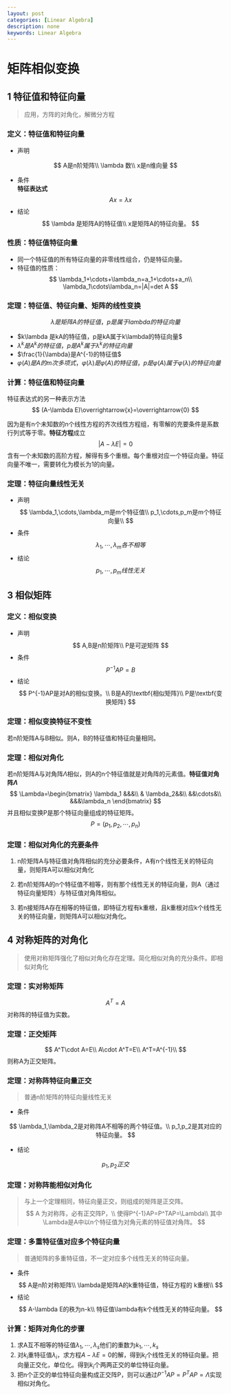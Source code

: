 ```yaml
---
layout: post
categories: [Linear Algebra]
description: none
keywords: Linear Algebra
---
```

# 矩阵相似变换

## 1 特征值和特征向量
> 应用，方阵的对角化，解微分方程

### 定义：特征值和特征向量

* 声明

$$
A是n阶矩阵\\
\lambda 数\\
x是n维向量
$$
* 条件  
  **特征表达式**
  $$
  Ax=\lambda x
  $$
* 结论
  $$
  \lambda 是矩阵A的特征值\\
  x是矩阵A的特征向量。
  $$
### 性质：特征值特征向量
* 同一个特征值的所有特征向量的非零线性组合，仍是特征向量。
* 特征值的性质：
  $$
  \lambda_1+\cdots+\lambda_n=a_1+\cdots+a_n\\
  \lambda_1\cdots\lambda_n=|A|=det A
  $$

### 定理：特征值、特征向量、矩阵的线性变换

$$
\lambda 是矩阵A的特征值，p是属于lambda的特征向量
$$

* $k\lambda 是kA的特征值，p是kA属于k\lambda的特征向量$
* $\lambda^k是A^k的特征值，p是A^k属于\lambda^k的特征向量$
* $\frac{1}{\lambda}是A^{-1}的特征值$
* $\varphi(A)是A的m次多项式，\varphi(\lambda)是\varphi(A)的特征值，p是\varphi(A)属于\varphi(\lambda)的特征向量$

### 计算：特征值和特征向量
特征表达式的另一种表示方法
$$
(A-\lambda E)\overrightarrow{x}=\overrightarrow{0}
$$

因为是有n个未知数的n个线性方程的齐次线性方程组，有零解的充要条件是系数行列式等于零。**特征方程**成立
$$
|A-\lambda E|=0
$$
含有一个未知数的高阶方程，解得有多个重根。每个重根对应一个特征向量。特征向量不唯一，需要转化为模长为1的向量。

### 定理：特征向量线性无关
* 声明
  $$
  \lambda_1,\cdots,\lambda_m是m个特征值\\
  p_1,\cdots,p_m是m个特征向量\\
  $$
* 条件
  $$
  \lambda_1,\cdots,\lambda_m各不相等
  $$
* 结论
  $$
  p_1,\cdots,p_m线性无关
  $$

## 3 相似矩阵

### 定义：相似变换
* 声明
  $$
  A,B是n阶矩阵\\
  P是可逆矩阵
  $$
* 条件
  $$
  P^{-1}AP=B
  $$
* 结论
  $$
  P^{-1}AP是对A的相似变换。\\
  B是A的\textbf{相似矩阵}\\
  P是\textbf{变换矩阵}
  $$

### 定理：相似变换特征不变性

若n阶矩阵A与B相似。则A，B的特征值和特征向量相同。

### 定理：相似对角化

若n阶矩阵A与对角阵$\Lambda$相似，则A的n个特征值就是对角阵的元素值。**特征值对角阵$\Lambda$**
$$
\Lambda=\begin{bmatrix}
\lambda_1 &&&\\
& \lambda_2&&\\
&&\cdots&\\
&&&\lambda_n
\end{bmatrix}
$$
并且相似变换P是那个特征向量组成的特征矩阵。
$$
P=(p_1,p_2,\cdots,p_n)
$$
### 定理：相似对角化的充要条件

1. n阶矩阵A与特征值对角阵相似的充分必要条件，A有n个线性无关的特征向量，则矩阵A可以相似对角化

2. 若n阶矩阵A的n个特征值不相等，则有那个线性无关的特征向量，则A（通过特征向量矩阵）与特征值对角阵相似。

3. 若n接矩阵A存在相等的特征值，即特征方程有k重根，且k重根对应k个线性无关的特征向量，则矩阵A可以相似对角化。

## 4 对称矩阵的对角化
> 使用对称矩阵强化了相似对角化存在定理。简化相似对角的充分条件。即相似对角化
### 定理：实对称矩阵
$$
A^T=A
$$
对称阵的特征值为实数。
### 定理：正交矩阵
$$
A^T\cdot A=E\\
A\cdot A^T=E\\
A^T=A^{-1}\\
$$
则称A为正交矩阵。
### 定理：对称阵特征向量正交
> 普通n阶矩阵的特征向量线性无关
* 条件

$$
\lambda_1,\lambda_2是对称阵A不相等的两个特征值。\\
p_1,p_2是其对应的特征向量。
$$
* 结论

$$
p_1,p_2正交
$$

### 定理：对称阵能相似对角化
> 与上一个定理相同，特征向量正交，则组成的矩阵是正交阵。
$$
A 为对称阵，必有正交阵P，\\
使得P^{-1}AP=P^TAP=\Lambda\\
其中\Lambda是A中以n个特征值为对角元素的特征值对角阵。
$$

### 定理：多重特征值对应多个特征向量
> 普通矩阵的多重特征值，不一定对应多个线性无关的特征向量。
* 条件
  $$
  A是n阶对称矩阵\\
  \lambda是矩阵A的k重特征值，特征方程的
  k重根\\
  $$
* 结论
  $$
  A-\lambda E的秩为n-k\\
  特征值\lambda有k个线性无关的特征向量。
  $$

### 计算：矩阵对角化的步骤

1. 求A互不相等的特征值$\lambda_1,\cdots,\lambda_s$他们的重数为$k_1,\cdots,k_s$
2. 对$k_i$重特征值$\lambda_i$，求方程$A-\lambda E=0$的解，得到$k_i$个线性无关的特征向量。把向量正交化，单位化。得到$k_i$个两两正交的单位特征向量。
3. 把n个正交的单位特征向量构成正交阵P，则可以通过$P^{-1}AP=P^TAP=\Lambda$实现相似对角化。


